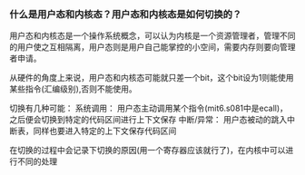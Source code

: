 ### 什么是用户态和内核态？用户态和内核态是如何切换的？

用户态和内核态是一个操作系统概念，可以认为内核是一个资源管理者，管理不同的用户使之互相隔离，用户态则是用户自己能掌控的小空间，需要内存则要向管理者申请。

从硬件的角度上来说，用户态和内核态可能就只差一个bit，这个bit设为1则能使用某些指令(汇编级别),否则不能使用。

切换有几种可能：
系统调用：
用户态主动调用某个指令(mit6.s081中是ecall)，之后便会切换到特定的代码区间进行上下文保存
中断/异常：
用户态被动的跳入中断表，同样也要进入特定的上下文保存代码区间

在切换的过程中会记录下切换的原因(用一个寄存器应该就行了)，在内核中可以进行不同的处理